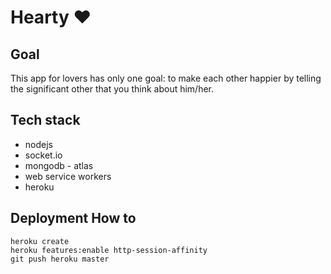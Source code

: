 # Hearty ❤


##  Goal

This app for lovers has only one goal: to make each other happier by telling the significant other that you think about him/her.


## Tech stack

- nodejs
- socket.io
- mongodb - atlas
- web service workers
- heroku


## Deployment How to

```
heroku create
heroku features:enable http-session-affinity
git push heroku master
```
